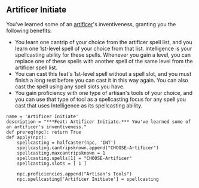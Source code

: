 ## Artificer Initiate
You've learned some of an [artificer](../Classes/Artificer.md)'s inventiveness, granting you the following benefits:

* You learn one cantrip of your choice from the artificer spell list, and you learn one 1st-level spell of your choice from that list. Intelligence is your spellcasting ability for these spells. Whenever you gain a level, you can replace one of these spells with another spell of the same level from the artificer spell list.
* You can cast this feat's 1st-level spell without a spell slot, and you must finish a long rest before you can cast it in this way again. You can also cast the spell using any spell slots you have.
* You gain proficiency with one type of artisan's tools of your choice, and you can use that type of tool as a spellcasting focus for any spell you cast that uses Intelligence as its spellcasting ability.

```
name = 'Artificer Initiate'
description = "***Feat: Artificer Initiate.*** You've learned some of an artificer's inventiveness."
def prereq(npc): return True
def apply(npc):
    spellcasting = halfcaster(npc, 'INT')
    spellcasting.cantripsknown.append("CHOOSE-Artificer")
    spellcasting.maxcantripsknown = 1
    spellcasting.spells[1] = "CHOOSE-Artificer"
    spellcasting.slots = [ 1 ]

    npc.proficiencies.append("Artisan's Tools")
    npc.spellcasting['Artificer Initiate'] = spellcasting    
```
